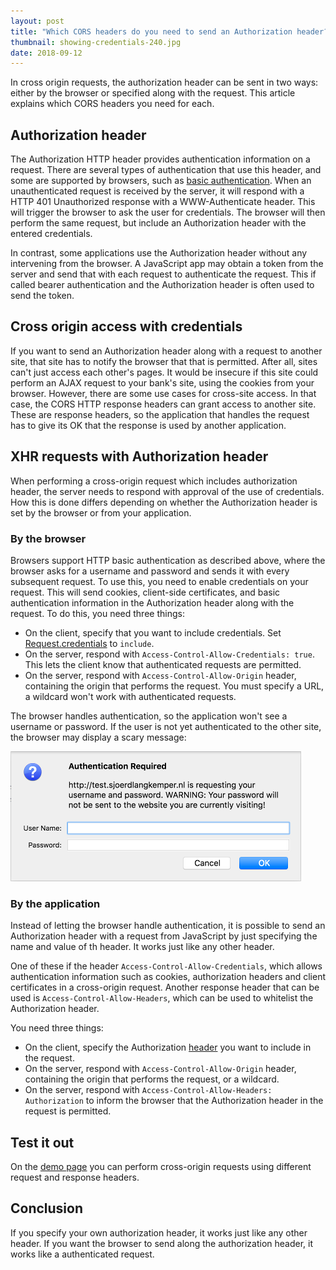 ```yaml
---
layout: post
title: "Which CORS headers do you need to send an Authorization header?"
thumbnail: showing-credentials-240.jpg
date: 2018-09-12
---
```


In cross origin requests, the authorization header can be sent in two ways: either by the browser or specified along with the request. This article explains which CORS headers you need for each.

<!-- photo source: https://commons.wikimedia.org/wiki/File:Showing_off_Credentials!_-_Online_Relations_Manager_@VisitTampaBay_-_@TheKatLewis_TampaBay.jpg -->

## Authorization header

The Authorization HTTP header provides authentication information on a request. There are several types of authentication that use this header, and some are supported by browsers, such as [basic authentication](https://en.wikipedia.org/wiki/Basic_access_authentication). When an unauthenticated request is received by the server, it will respond with a HTTP 401 Unauthorized response with a WWW-Authenticate header. This will trigger the browser to ask the user for credentials. The browser will then perform the same request, but include an Authorization header with the entered credentials.

In contrast, some applications use the Authorization header without any intervening from the browser. A JavaScript app may obtain a token from the server and send that with each request to authenticate the request. This if called bearer authentication and the Authorization header is often used to send the token.

## Cross origin access with credentials

If you want to send an Authorization header along with a request to another site, that site has to notify the browser that that is permitted. After all,  sites can't just access each other's pages. It would be insecure if this site could perform an AJAX request to your bank's site, using the cookies from your browser. However, there are some use cases for cross-site access. In that case, the CORS HTTP response headers can grant access to another site. These are response headers, so the application that handles the request has to give its OK that the response is used by another application.

## XHR requests with Authorization header

When performing a cross-origin request which includes authorization header, the server needs to respond with approval of the use of credentials. How this is done differs depending on whether the Authorization header is set by the browser or from your application. 

### By the browser

Browsers support HTTP basic authentication as described above, where the browser asks for a username and password and sends it with every subsequent request. To use this, you need to enable credentials on your request. This will send cookies, client-side certificates, and basic authentication information in the Authorization header along with the request. To do this, you need three things:

* On the client, specify that you want to include credentials. Set [Request.credentials](https://developer.mozilla.org/en-US/docs/Web/API/Request/credentials) to `include`.
* On the server, respond with `Access-Control-Allow-Credentials: true`. This lets the client know that authenticated requests are permitted.
* On the server, respond with `Access-Control-Allow-Origin` header, containing the origin that performs the request. You must specify a URL, a wildcard won't work with authenticated requests.

The browser handles authentication, so the application won't see a username or password. If the user is not yet authenticated to the other site, the browser may display a scary message:

<img src="/images/authorization-cross-origin-dialog.png" alt="Dialog asking for credentials, containing a warning that the credentials will be submitted to another site.">

### By the application

Instead of letting the browser handle authentication, it is possible to send an Authorization header with a request from JavaScript by just specifying the name and value of th header. It works just like any other header.

One of these if the header `Access-Control-Allow-Credentials`, which allows authentication information such as cookies, authorization headers and client certificates in a cross-origin request. Another response header that can be used is `Access-Control-Allow-Headers`, which can be used to whitelist the Authorization header.

You need three things:

* On the client, specify the Authorization [header](https://developer.mozilla.org/en-US/docs/Web/API/Request/headers) you want to include in the request.
* On the server, respond with `Access-Control-Allow-Origin` header, containing the origin that performs the request, or a wildcard.
* On the server, respond with `Access-Control-Allow-Headers: Authorization` to inform the browser that the Authorization header in the request is permitted.

## Test it out

On the [demo page](http://demo.sjoerdlangkemper.nl/auth/fetch.html) you can perform cross-origin requests using different request and response headers.

## Conclusion

If you specify your own authorization header, it works just like any other header. If you want the browser to send along the authorization header, it works like a authenticated request.
